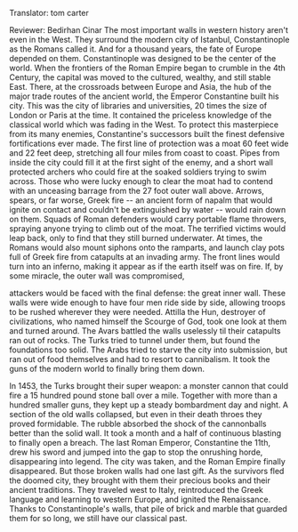 

Translator: tom carter

Reviewer: Bedirhan Cinar
The most important walls in western history aren&#39;t even in the West.
They surround the modern city of Istanbul, Constantinople as the Romans called it.
And for a thousand years, the fate of Europe depended on them.
Constantinople was designed to be the center of the world.
When the frontiers of the Roman Empire began to crumble in the 4th Century,
the capital was moved to the cultured, wealthy, and still stable East.
There, at the crossroads between Europe and Asia, the hub of the major trade routes of the ancient world,
the Emperor Constantine built his city.
This was the city of libraries and universities,
20 times the size of London or Paris at the time.
It contained the priceless knowledge of the classical world which was fading in the West.
To protect this masterpiece from its many enemies,
Constantine&#39;s successors built the finest defensive fortifications ever made.
The first line of protection was a moat 60 feet wide and 22 feet deep,
stretching all four miles from coast to coast.
Pipes from inside the city could fill it at the first sight of the enemy,
and a short wall protected archers who could fire at the soaked soldiers trying to swim across.
Those who were lucky enough to clear the moat had to contend with an unceasing barrage from the 27 foot outer wall above.
Arrows, spears, or far worse, Greek fire -- an ancient form of napalm that would ignite on contact
and couldn&#39;t be extinguished by water -- would rain down on them.
Squads of Roman defenders would carry portable flame throwers,
spraying anyone trying to climb out of the moat.
The terrified victims would leap back, only to find that they still burned underwater.
At times, the Romans would also mount siphons onto the ramparts,
and launch clay pots full of Greek fire from catapults at an invading army.
The front lines would turn into an inferno,
making it appear as if the earth itself was on fire.
If, by some miracle, the outer wall was compromised,

attackers would be faced with the final defense: the great inner wall.
These walls were wide enough to have four men ride side by side,
allowing troops to be rushed wherever they were needed.
Attilla the Hun, destroyer of civilizations, who named himself the Scourge of God,
took one look at them and turned around.
The Avars battled the walls uselessly til their catapults ran out of rocks.
The Turks tried to tunnel under them, but found the foundations too solid.
The Arabs tried to starve the city into submission,
but ran out of food themselves and had to resort to cannibalism.
It took the guns of the modern world to finally bring them down.

In 1453, the Turks brought their super weapon:
a monster cannon that could fire a 15 hundred pound stone ball over a mile.
Together with more than a hundred smaller guns,
they kept up a steady bombardment day and night.
A section of the old walls collapsed, but even in their death throes they proved formidable.
The rubble absorbed the shock of the cannonballs better than the solid wall.
It took a month and a half of continuous blasting to finally open a breach.
The last Roman Emperor, Constantine the 11th, drew his sword
and jumped into the gap to stop the onrushing horde,
disappearing into legend.
The city was taken, and the Roman Empire finally disappeared.
But those broken walls had one last gift.
As the survivors fled the doomed city, they brought with them their precious books and their ancient traditions.
They traveled west to Italy, reintroduced the Greek language and learning to western Europe, and ignited the Renaissance.
Thanks to Constantinople&#39;s walls, that pile of brick and marble that guarded them for so long,
we still have our classical past.

